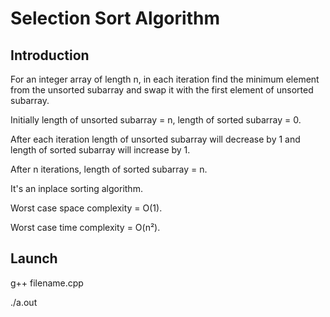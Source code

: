 # Selection Sort Algorithm

## Introduction

For an integer array of length n, in each iteration find the minimum element from the unsorted subarray and swap it with the first element of unsorted subarray.

Initially length of unsorted subarray = n, length of sorted subarray = 0.

After each iteration length of unsorted subarray will decrease by 1 and length of sorted subarray will increase by 1.

After n iterations, length of sorted subarray = n.

It's an inplace sorting algorithm.

Worst case space complexity = O(1).

Worst case time complexity = O(n²).

## Launch

g++ filename.cpp

./a.out

